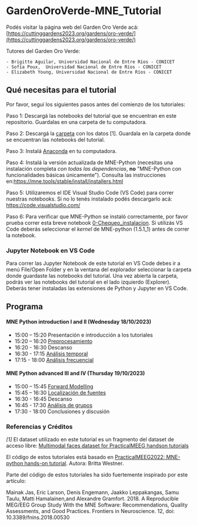 # GardenOroVerde-MNE_Tutorial
Podés visitar la página web del Garden Oro Verde acá: [https://cuttinggardens2023.org/gardens/oro-verde/](https://cuttinggardens2023.org/gardens/oro-verde/)

Tutores del Garden Oro Verde:

	- Brigitte Aguilar, Universidad Nacional de Entre Ríos - CONICET
	- Sofía Poux,  Universidad Nacional de Entre Ríos - CONICET
	- Elizabeth Young, Universidad Nacional de Entre Ríos - CONICET

 ## Qué necesitas para el tutorial
Por favor, seguí los siguientes pasos antes del comienzo de los tutoriales:

Paso 1: Descargá las notebooks del tutorial que se encuentran en este repositorio. Guardalas en una carpeta de tu computadora.

Paso 2: Descargá la [carpeta](https://drive.google.com/drive/folders/1O7c_1LH-i5KSSZhoew4meIr4l44zcVF6?usp=drive_link) con los datos [1]. Guardala en la carpeta donde se encuentran las notebooks del tutorial.

Paso 3: Instalá [Anaconda](https://www.anaconda.com/download) en tu computadora.

Paso 4: Instalá la versión actualizada de MNE-Python (necesitas una instalación completa *con todas las dependencias*, **no** "MNE-Python con funcionalidades básicas únicamente"). Consulta las instrucciones en:https://mne.tools/stable/install/installers.html

Paso 5: Utilizaremos el IDE Visual Studio Code (VS Code) para correr nuestras notebooks. Si no lo tenés instalado podés descargarlo acá: https://code.visualstudio.com/

Paso 6: Para verificar que MNE-Python se instaló correctamente, por favor prueba correr esta breve notebook [0-Chequeo_instalacion](0-Chequeo_instalacion.ipynb). Si utilizás VS Code deberás seleccionar el *kernel* de MNE-python (1.5.1_1) antes de correr la notebook. 

### Jupyter Notebook en VS Code

Para correr las Jupyter Notebook de este tutorial en VS Code debes ir a menú File/Open Folder y en la ventana del explorador seleccionar la carpeta donde guardaste las notebooks del tutorial. Una vez abierta la carpeta, podrás ver las notebooks del tutorial en el lado izquierdo (Explorer). Deberás tener instaladas las extensiones de Python y Jupyter en VS Code. 

## Programa
#### MNE Python introduction I and II (Wednesday 18/10/2023)
 - 15:00 – 15:20 Presentación e introducción a los tutoriales
 - 15:20 – 16:20 [Preprocesamiento](1-Preprocesamiento.ipynb)
 - 16:20 - 16:30 Descanso
 - 16:30 - 17:15 [Análisis temporal](2-Analisis_temporal.ipynb)
 - 17:15 - 18:00 [Análisis frecuencial](3-Analisis_frecuencial.ipynb)
#### MNE Python advanced III and IV (Thursday 19/10/2023)
 - 15:00 – 15:45 [Forward Modelling](4-Forward_modelling.ipynb)
 - 15:45 – 16:30 [Localización de fuentes](5-Localizacion_fuentes.ipynb)
 - 16:30 - 16:45 Descanso
 - 16:45 - 17:30 [Análisis de grupos](6-Analisis_de_grupos.ipynb)
 - 17:30 - 18:00 Conclusiones y discusión

### Referencias y Créditos
*[1]* El dataset utilizado en este tutorial es un fragmento del dataset de acceso libre: [Multimodal faces dataset for PracticalMEEG handson tutorials](https://zenodo.org/record/7405048)

El código de estos tutoriales está basado en [PracticalMEEG2022: MNE-python hands-on tutorial](https://zenodo.org/record/7602381). Autora: Britta Westner. 

Parte del código de estos tutoriales ha sido fuertemente inspirado por este artículo:

Mainak Jas, Eric Larson, Denis Engemann, Jaakko Leppakangas, Samu Taulu, Matti Hamalainen,and Alexandre Gramfort. 2018. A Reproducible MEG/EEG Group Study With the MNE Software: Recommendations, Quality Assessments, and Good Practices. Frontiers in Neuroscience. 12, doi: 10.3389/fnins.2018.00530
